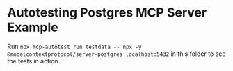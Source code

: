 # Autotesting Postgres MCP Server Example

Run `npx mcp-autotest run testdata -- npx -y @modelcontextprotocol/server-postgres localhost:5432` in this folder to see the tests in action.